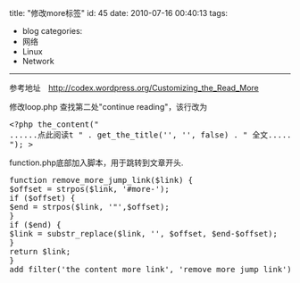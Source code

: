 title: "修改more标签"
id: 45
date: 2010-07-16 00:40:13
tags: 
- blog
categories: 
- 网络
- Linux
- Network
---

参考地址　http://codex.wordpress.org/Customizing_the_Read_More

修改loop.php
查找第二处"continue reading"，该行改为
<pre class="brush:html">
&lt;?php the_content("
......点此阅读<span class=\"widget-title\">t " . get_the_title('', '', false) . "</span> 全文......
"); >
</pre>

function.php底部加入脚本，用于跳转到文章开头.
<pre class="brush:javascript">
function remove_more_jump_link($link) { 
$offset = strpos($link, '#more-');
if ($offset) {
$end = strpos($link, '"',$offset);
}
if ($end) {
$link = substr_replace($link, '', $offset, $end-$offset);
}
return $link;
}
add_filter('the_content_more_link', 'remove_more_jump_link');
</pre>